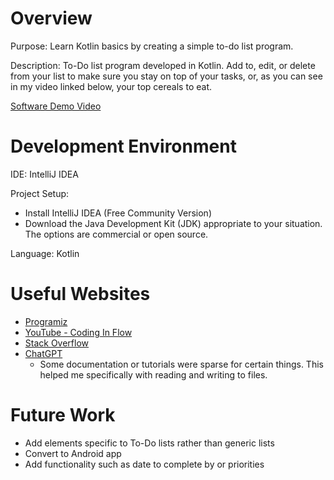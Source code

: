 # Overview

Purpose: Learn Kotlin basics by creating a simple to-do list program.

Description: To-Do list program developed in Kotlin. Add to, edit, or delete from your list to make sure you stay on top of your tasks, or, as you can see in my video linked below, your top cereals to eat.

[Software Demo Video](https://youtu.be/O3qb-8MLtXU)

# Development Environment

IDE: IntelliJ IDEA

Project Setup:
- Install IntelliJ IDEA (Free Community Version)
- Download the Java Development Kit (JDK) appropriate to your situation. The options are commercial or open source.

Language: Kotlin


# Useful Websites

- [Programiz](https://www.programiz.com/kotlin-programming)
- [YouTube - Coding In Flow](https://www.youtube.com/@codinginflow)
- [Stack Overflow](http://stackoverflow.com)
- [ChatGPT](https://chat.openai.com/)
  - Some documentation or tutorials were sparse for certain things. This helped me specifically with reading and writing to files.

# Future Work

- Add elements specific to To-Do lists rather than generic lists
- Convert to Android app
- Add functionality such as date to complete by or priorities
